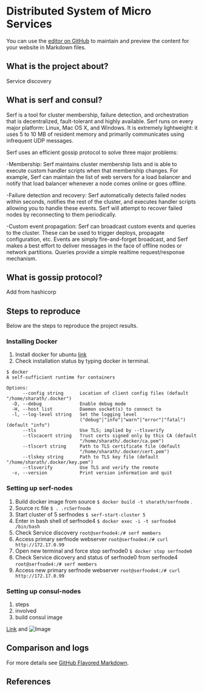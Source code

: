 # Distributed System of Micro Services


You can use the [editor on GitHub](https://github.com/sharath29/dc-project/edit/master/README.md) to maintain and preview the content for your website in Markdown files.

## What is the project about?
Service discovery

## What is serf and consul?
Serf is a tool for cluster membership, failure detection, and orchestration that is decentralized, fault-tolerant and highly available. Serf runs on every major platform: Linux, Mac OS X, and Windows. It is extremely lightweight: it uses 5 to 10 MB of resident memory and primarily communicates using infrequent UDP messages.  

Serf uses an efficient gossip protocol to solve three major problems:  

-Membership: Serf maintains cluster membership lists and is able to execute custom handler scripts when that membership changes. For example, Serf can maintain the list of web servers for a load balancer and notify that load balancer whenever a node comes online or goes offline.

-Failure detection and recovery: Serf automatically detects failed nodes within seconds, notifies the rest of the cluster, and executes handler scripts allowing you to handle these events. Serf will attempt to recover failed nodes by reconnecting to them periodically.

-Custom event propagation: Serf can broadcast custom events and queries to the cluster. These can be used to trigger deploys, propagate configuration, etc. Events are simply fire-and-forget broadcast, and Serf makes a best effort to deliver messages in the face of offline nodes or network partitions. Queries provide a simple realtime request/response mechanism.

## What is gossip protocol?
Add from hashicorp

## Steps to reproduce

Below are the steps to reproduce the project results.

### Installing Docker

1. Install docker for ubuntu [link](https://docs.docker.com/install/linux/docker-ce/ubuntu/)
2. Check installation status by typing docker in terminal.
```
$ docker
A self-sufficient runtime for containers

Options:
      --config string      Location of client config files (default "/home/sharath/.docker")
  -D, --debug              Enable debug mode
  -H, --host list          Daemon socket(s) to connect to
  -l, --log-level string   Set the logging level
                           ("debug"|"info"|"warn"|"error"|"fatal") (default "info")
      --tls                Use TLS; implied by --tlsverify
      --tlscacert string   Trust certs signed only by this CA (default
                           "/home/sharath/.docker/ca.pem")
      --tlscert string     Path to TLS certificate file (default
                           "/home/sharath/.docker/cert.pem")
      --tlskey string      Path to TLS key file (default "/home/sharath/.docker/key.pem")
      --tlsverify          Use TLS and verify the remote
  -v, --version            Print version information and quit

```

### Setting up serf-nodes
1. Build docker image from source `$ docker build -t sharath/serfnode` .
2. Source rc file `$ . .rcSerfnode`
3. Start cluster of 5 serfnodes `$ serf-start-cluster 5`
4. Enter in bash shell of serfnode4 `$ docker exec -i -t serfnode4 /bin/bash`
5. Check Service discovery `root@serfnode4:/# serf members`
6. Access primary serfnode webserver `root@serfnode4:/# curl http://172.17.0.99`
7. Open new terminal and force stop serfnode0 `$ docker stop serfnode0`
8. Check Service dicovery and status of serfnode0 from serfnode4 `root@serfnode4:/# serf members`
9. Access new primary serfnode webserver `root@serfnode4:/# curl http://172.17.0.99`

### Setting up consul-nodes

1. steps
2. involved
3. build consul image



[Link](url) and ![Image](src)


## Comparison and logs


For more details see [GitHub Flavored Markdown](https://guides.github.com/features/mastering-markdown/).


## References


